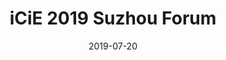 ---
date: 2019-07-20
published: true
title: "iCiE 2019 Suzhou Forum"
description: "Integration of Technology and Culture Innovation Development Forum"
categories: 
disciplines: Graphic, Exhibition
media: 
ownership: Personal
client:
time_period: 2019
thumbnail: "/projects/wbh-thumbnail.png"

intro: |
  The Yangtze River Delta International Cultural Industries Expo is a significant cultural event showcasing the region's achievements in cultural industries. It brings together various cultural, creative, and technological enterprises to exhibit their innovations and foster collaboration.

  <p>In the 2019 Cultural Industries Expo, Suzhou Xiangcheng hosted a themed forum on the "Integration of Technological Innovation and Cultural Creativity." I was responsible for the venue design of the forum. Below are some photos from the event.</p>

content_layout:
  - section_layout: 1col-narrow
    images:
      - caption:
        description: 
        url: '/projects/wbh-1-1.webp'
        width: 
        height:

  - section_layout: 1col-narrow
    images:
      - caption:
        description: 
        url: '/projects/wbh-1-2.webp'
        width: 
        height:

  - section_layout: 1col-narrow
    images:
      - caption:
        description: 
        url: '/projects/wbh-1-3.webp'
        width: 
        height:

  - section_layout: 1col-narrow
    images:
      - caption:
        description: 
        url: '/projects/wbh-1-4.jpg'
        width: 
        height:

  - section_layout: 1col-narrow
    images:
      - caption:
        description: 
        url: '/projects/wbh-1-5.jpg'
        width: 
        height:

  - section_layout: 1col-narrow
    images:
      - caption:
        description: 
        url: '/projects/wbh-1-6.webp'
        width: 
        height:

  - section_layout: text
    content: |
      Additionally, here is the visual content from Tyfon Culture's presentation at the forum.

  - section_layout: 1col-narrow
    images:
      - caption:
        description: 
        url: '/projects/wbh-2-1.PNG'
        width: 
        height:

  - section_layout: 1col-narrow
    images:
      - caption:
        description: 
        url: '/projects/wbh-2-2.PNG'
        width: 
        height:

  - section_layout: 1col-narrow
    images:
      - caption:
        description: 
        url: '/projects/wbh-2-3.PNG'
        width: 
        height:

  - section_layout: 1col-narrow
    images:
      - caption:
        description: 
        url: '/projects/wbh-2-4.PNG'
        width: 
        height:

---